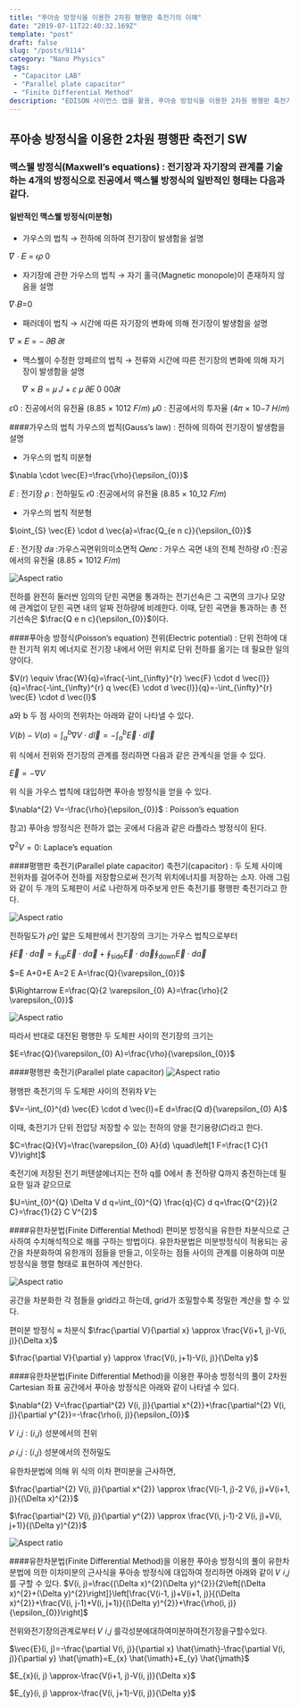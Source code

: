 ```yaml
---
title: "푸아송 방정식을 이용한 2차원 평행판 축전기의 이해"
date: "2019-07-11T22:40:32.169Z"
template: "post"
draft: false
slug: "/posts/9114"
category: "Nano Physics"
tags: 
 - "Capacitor LAB"
 - "Parallel plate capacitor"
 - "Finite Differential Method"
description: "EDISON 사이언스 앱을 활용, 푸아송 방정식을 이용한 2차원 평행판 축전기의 이해"
---
```


## 푸아송 방정식을 이용한 2차원 평행판 축전기 SW

### 맥스웰 방정식(Maxwell’s equations) : 전기장과 자기장의 관계를 기술하는 4개의 방정식으로 진공에서 맥스웰 방정식의 일반적인 형태는 다음과 같다.
#### 일반적인 맥스웰 방정식(미분형)
 
- 가우스의 법칙
→ 전하에 의하여 전기장이 발생함을 설명

 𝛻 ∙ 𝐸 = 𝜖𝜌 0

- 자기장에 관한 가우스의 법칙
→ 자기 홀극(Magnetic monopole)이 존재하지 않음을 설명

 𝛻∙𝐵=0

- 패러데이 법칙
→ 시간에 따른 자기장의 변화에 의해 전기장이 발생함을 설명

 𝛻 × 𝐸 = − 𝜕𝐵 𝜕𝑡

- 맥스웰이 수정한 앙페르의 법칙
→ 전류와 시간에 따른 전기장의 변화에 의해 자기장이 발생함을 설명
 
  𝛻 × 𝐵 = 𝜇 𝐽 + 𝜀 𝜇 𝜕𝐸 0 00𝜕𝑡
  

𝜀0 : 진공에서의 유전율 (8.85 × 1012 𝐹/𝑚) 
𝜇0 : 진공에서의 투자율 (4𝜋 × 10−7 𝐻/𝑚)

####가우스의 법칙
가우스의 법칙(Gauss’s law) : 전하에 의하여 전기장이 발생함을 설명

- 가우스의 법칙 미분형

$\nabla \cdot \vec{E}=\frac{\rho}{\epsilon_{0}}$

𝐸 : 전기장
𝜌 : 전하밀도
𝜖0 :진공에서의 유전율 (8.85 × 10_12 𝐹/𝑚)



- 가우스의 법칙 적분형

$\oint_{S} \vec{E} \cdot d \vec{a}=\frac{Q_{e n c}}{\epsilon_{0}}$

𝐸 : 전기장
𝑑𝑎 :가우스곡면위의미소면적
𝑄𝑒𝑛𝑐 : 가우스 곡면 내의 전체 전하량
𝜖0 :진공에서의 유전율 (8.85 × 1012 𝐹/𝑚)


![Aspect ratio](/media/POST/9114/0.jpg)

전하를 완전히 둘러싼 임의의 닫힌 곡면을 통과하는 전기선속은 그 곡면의 크기나 모양에 관계없이 닫힌 곡면 내의 알짜 전하량에 비례한다.
이때, 닫힌 곡면을 통과하는 총 전기선속은 $\frac{Q e n c}{\epsilon_{0}}$이다.


####푸아송 방정식(Poisson’s equation)
전위(Electric potential) : 단위 전하에 대한 전기적 위치 에너지로 전기장 내에서 어떤 위치로 단위 전하를 옮기는 데 필요한 일의 양이다.

$V(r) \equiv \frac{W}{q}=\frac{-\int_{\infty}^{r} \vec{F} \cdot d \vec{l}}{q}=\frac{-\int_{\infty}^{r} q \vec{E} \cdot d \vec{l}}{q}=-\int_{\infty}^{r} \vec{E} \cdot d \vec{l}$


a와 b 두 점 사이의 전위차는 아래와 같이 나타낼 수 있다.

$V(b)-V(a)=\int_{a}^{b} \nabla V \cdot d \vec{l}=-\int_{a}^{b} \vec{E} \cdot d \vec{l}$


위 식에서 전위와 전기장의 관계를 정리하면 다음과 같은 관계식을 얻을 수 있다.

$\vec{E}=-\nabla V$



위 식을 가우스 법칙에 대입하면 푸아송 방정식을 얻을 수 있다.



$\nabla^{2} V=-\frac{\rho}{\epsilon_{0}}$
: Poisson’s equation


참고) 푸아송 방정식은 전하가 없는 곳에서 다음과 같은 라플라스 방정식이 된다. 



$\nabla^{2} V=0$: Laplace’s equation





####평행판 축전기(Parallel plate capacitor)
축전기(capacitor) : 두 도체 사이에 전위차를 걸어주어 전하를 저장함으로써 전기적 위치에너지를 저장하는 소자. 아래 그림와 같이 두 개의 도체판이 서로 나란하게 마주보게 만든 축전기를 평행판 축전기라고 한다.

![Aspect ratio](/media/POST/9114/1.jpg)




전하밀도가 𝜌인 얇은 도체판에서 전기장의 크기는 가우스 법칙으로부터

$\oint \vec{E} \cdot d \vec{a}=\oint_{u p} \vec{E} \cdot d \vec{a}+\oint_{\text {side}} \vec{E} \cdot d \vec{a} \oint_{\text {down}} \vec{E} \cdot d \vec{a}$

$=E A+0+E A=2 E A=\frac{Q}{\varepsilon_{0}}$

$\Rightarrow E=\frac{Q}{2 \varepsilon_{0} A}=\frac{\rho}{2 \varepsilon_{0}}$

![Aspect ratio](/media/POST/9114/2.jpg)



따라서 반대로 대전된 평행한 두 도체판 사이의 전기장의 크기는

$E=\frac{Q}{\varepsilon_{0} A}=\frac{\rho}{\varepsilon_{0}}$




####평행판 축전기(Parallel plate capacitor)
![Aspect ratio](/media/POST/9114/3.jpg)


평행판 축전기의 두 도체판 사이의 전위차 𝑉는


$V=-\int_{0}^{d} \vec{E} \cdot d \vec{l}=E d=\frac{Q d}{\varepsilon_{0} A}$


 이때, 축전기가 단위 전압당 저장할 수 있는 전하의 양을 전기용량(𝐶)라고 한다. 
 
$C=\frac{Q}{V}=\frac{\varepsilon_{0} A}{d} \quad\left[1 F=\frac{1 C}{1 V}\right]$


축전기에 저장된 전기 퍼텐셜에너지는 전하 q를 0에서 총 전하량 Q까지 충전하는데 필요한 일과 같으므로

$U=\int_{0}^{Q} \Delta V d q=\int_{0}^{Q} \frac{q}{C} d q=\frac{Q^{2}}{2 C}=\frac{1}{2} C V^{2}$


####유한차분법(Finite Differential Method)
편미분 방정식을 유한한 차분식으로 근사하여 수치해석적으로 해를 구하는 방법이다.
유한차분법은 미분방정식이 적용되는 공간을 차분화하여 유한개의 점들을 만들고, 이웃하는 점들 사이의 관계를 이용하여 미분방정식을 행렬 형태로 표현하여 계산한다.

![Aspect ratio](/media/POST/9114/4.jpg)


공간을 차분화한 각 점들을 grid라고 하는데, grid가 조밀할수록 정밀한 계산을 할 수 있다.



편미분 방정식 ≈ 차분식 
$\frac{\partial V}{\partial x} \approx \frac{V(i+1, j)-V(i, j)}{\Delta x}$

$\frac{\partial V}{\partial y} \approx \frac{V(i, j+1)-V(i, j)}{\Delta y}$



####유한차분법(Finite Differential Method)을 이용한 푸아송 방정식의 풀이
2차원 Cartesian 좌표 공간에서 푸아송 방정식은 아래와 같이 나타낼 수 있다.


$\nabla^{2} V=\frac{\partial^{2} V(i, j)}{\partial x^{2}}+\frac{\partial^{2} V(i, j)}{\partial y^{2}}=-\frac{\rho(i, j)}{\epsilon_{0}}$


𝑉 𝑖,𝑗 : (𝑖,𝑗) 성분에서의 전위

𝜌 𝑖,𝑗 : (𝑖,𝑗) 성분에서의 전하밀도


   유한차분법에 의해 위 식의 이차 편미분을 근사하면,

$\frac{\partial^{2} V(i, j)}{\partial x^{2}} \approx \frac{V(i-1, j)-2 V(i, j)+V(i+1, j)}{(\Delta x)^{2}}$

$\frac{\partial^{2} V(i, j)}{\partial y^{2}} \approx \frac{V(i, j-1)-2 V(i, j)+V(i, j+1)}{(\Delta y)^{2}}$

![Aspect ratio](/media/POST/9114/5.jpg)





####유한차분법(Finite Differential Method)을 이용한 푸아송 방정식의 풀이
유한차분법에 의한 이차미분의 근사식을 푸아송 방정식에 대입하여 정리하면 아래와 같이 𝑉 𝑖,𝑗 를 구할 수 있다.
$V(i, j)=\frac{(\Delta x)^{2}(\Delta y)^{2}}{2\left[(\Delta x)^{2}+(\Delta y)^{2}\right]}\left[\frac{V(i-1, j)+V(i+1, j)}{(\Delta x)^{2}}+\frac{V(i, j-1)+V(i, j+1)}{(\Delta y)^{2}}+\frac{\rho(i, j)}{\epsilon_{0}}\right]$


전위와전기장의관계로부터 𝑉 𝑖,𝑗 를각성분에대하여미분하여전기장을구할수있다.

$\vec{E}(i, j)=-\frac{\partial V(i, j)}{\partial x} \hat{\imath}-\frac{\partial V(i, j)}{\partial y} \hat{\jmath}=E_{x} \hat{\imath}+E_{y} \hat{\jmath}$

$E_{x}(i, j) \approx-\frac{V(i+1, j)-V(i, j)}{\Delta x}$

$E_{y}(i, j) \approx-\frac{V(i, j+1)-V(i, j)}{\Delta y}$